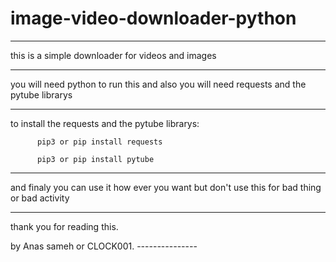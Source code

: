 # image-video-downloader-python
____________________________
this is a simple downloader for videos and images
____________________________
you will need python to run this and also you will need requests and the pytube librarys

_______________________________________
to install the requests and the pytube librarys:
          
          pip3 or pip install requests
          
          pip3 or pip install pytube
_______________________________________

and finaly you can use it how ever you want but don't use this for bad thing or bad activity
_____________________________
thank you for reading this.

by Anas sameh or CLOCK001.
-_-_-_-_-_-_-_-_-_-_-_-_-_-_-

